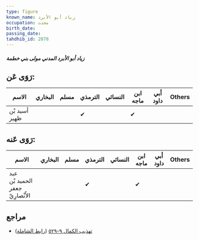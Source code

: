 ```yaml
---
type: figure
known_name: زياد أبو الأبرد
occupation: محدث
birth_date:
passing_date:
tahdhib_id: 2078
---
```

##### زياد أبو الأبرد المدني مولى بني خطمة

## رَوَى عَن:
| الاسم         | البخاري | مسلم | الترمذي | النسائي | ابن ماجه | أبي داود | Others |
| ------------- | ------- | ---- | ------- | ------- | -------- | -------- | ------ |
| أسيد بْن ظهير |         |      | ✔       |         | ✔        |          |        |
## رَوَى عَنه:
| الاسم                            | البخاري | مسلم | الترمذي | النسائي | ابن ماجه | أبي داود | Others |
| -------------------------------- | ------- | ---- | ------- | ------- | -------- | -------- | ------ |
| عبد الحميد بْن جعفر الأَنْصارِيّ |         |      | ✔       |         | ✔        |          |        |
## مراجع
- [تهذيب الكمال ٩-٥٢٩](obsidian://open?vault=Tahdhib-al-Kamal&file=Figures/٢٠٧٨-زياد%20أبو%20الأبرد%20المدني%20مولى%20بني%20خطمة) ([رابط الشاملة](https://shamela.ws/book/3722/4769))